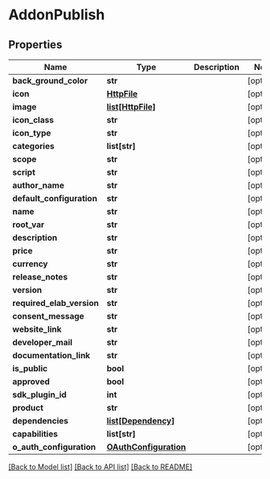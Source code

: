 # AddonPublish

## Properties
Name | Type | Description | Notes
------------ | ------------- | ------------- | -------------
**back_ground_color** | **str** |  | [optional] 
**icon** | [**HttpFile**](HttpFile.md) |  | [optional] 
**image** | [**list[HttpFile]**](HttpFile.md) |  | [optional] 
**icon_class** | **str** |  | [optional] 
**icon_type** | **str** |  | [optional] 
**categories** | **list[str]** |  | [optional] 
**scope** | **str** |  | [optional] 
**script** | **str** |  | [optional] 
**author_name** | **str** |  | [optional] 
**default_configuration** | **str** |  | [optional] 
**name** | **str** |  | [optional] 
**root_var** | **str** |  | [optional] 
**description** | **str** |  | [optional] 
**price** | **str** |  | [optional] 
**currency** | **str** |  | [optional] 
**release_notes** | **str** |  | [optional] 
**version** | **str** |  | [optional] 
**required_elab_version** | **str** |  | [optional] 
**consent_message** | **str** |  | [optional] 
**website_link** | **str** |  | [optional] 
**developer_mail** | **str** |  | [optional] 
**documentation_link** | **str** |  | [optional] 
**is_public** | **bool** |  | [optional] 
**approved** | **bool** |  | [optional] 
**sdk_plugin_id** | **int** |  | [optional] 
**product** | **str** |  | [optional] 
**dependencies** | [**list[Dependency]**](Dependency.md) |  | [optional] 
**capabilities** | **list[str]** |  | [optional] 
**o_auth_configuration** | [**OAuthConfiguration**](OAuthConfiguration.md) |  | [optional] 

[[Back to Model list]](../README.md#documentation-for-models) [[Back to API list]](../README.md#documentation-for-api-endpoints) [[Back to README]](../README.md)


